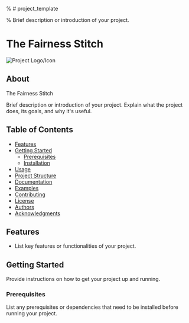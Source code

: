 % # project_template

% Brief description or introduction of your project.


# The Fairness Stitch

![Project Logo/Icon](link/to/logo_or_icon.png)

## About
The Fairness Stitch

Brief description or introduction of your project. Explain what the project does, its goals, and why it's useful.

## Table of Contents

- [Features](#features)
- [Getting Started](#getting-started)
  - [Prerequisites](#prerequisites)
  - [Installation](#installation)
- [Usage](#usage)
- [Project Structure](#project-structure)
- [Documentation](#documentation)
- [Examples](#examples)
- [Contributing](#contributing)
- [License](#license)
- [Authors](#authors)
- [Acknowledgments](#acknowledgments)

## Features

- List key features or functionalities of your project.

## Getting Started

Provide instructions on how to get your project up and running.

### Prerequisites

List any prerequisites or dependencies that need to be installed before running your project.

